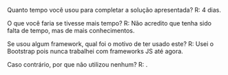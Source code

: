 Quanto tempo você usou para completar a solução apresentada?
R: 4 dias.

O que você faria se tivesse mais tempo?
R: Não acredito que tenha sido falta de tempo, mas de mais conhecimentos.

Se usou algum framework, qual foi o motivo de ter usado este?
R: Usei o Bootstrap pois nunca trabalhei com frameworks JS até agora.

Caso contrário, por que não utilizou nenhum?
R: .